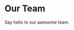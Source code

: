 <script setup>
import { VPTeamMembers } from 'vitepress/theme'

const members = [
  {
    avatar: 'https://www.github.com/zhaiyuxin103.png',
    name: '翟宇鑫',
    title: 'Creator',
    links: [
      { icon: 'github', link: 'https://github.com/zhaiyuxin103' },
      { icon: 'twitter', link: 'https://twitter.com/zhaiyuxin103' }
    ]
  },
]
</script>

# Our Team

Say hello to our awesome team.

<VPTeamMembers size="small" :members="members"></VPTeamMembers>
